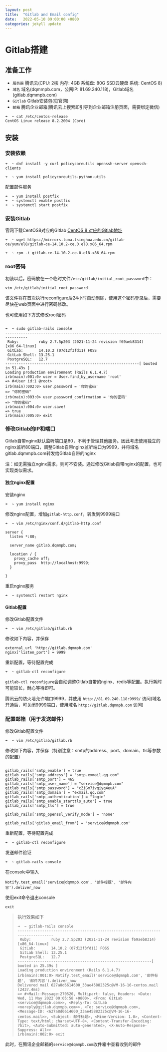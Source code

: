 ```yaml
---
layout: post
title:  "Gitlab and Email config"
date:   2022-05-10 09:00:00 +0800
categories: jekyll update
---
```


# Gitlab搭建

## 准备工作

- `服务器` 腾讯云(CPU: 2核 内存: 4GB 系统盘: 80G SSD云硬盘 系统: CentOS 8)
- `域名` 域名(dqmmpb.com，公网IP: 81.69.240.118)，Gitlab域名(gitlab.dqmmpb.com)
- `Gitlab` Gitlab安装包(见官网)
- `邮箱` 腾讯企业邮箱(腾讯云上搜索即引导到企业邮箱注册页面，需要绑定微信)

```shell script
➜  ~ cat /etc/centos-release
CentOS Linux release 8.2.2004 (Core)
```

## 安装

### 安装依赖

```shell script
➜  ~ dnf install -y curl policycoreutils openssh-server openssh-clients
```
```shell script
➜  ~ yum install policycoreutils-python-utils
```
配置邮件服务
```shell script
➜  ~ yum install postfix
➜  ~ systemctl enable postfix
➜  ~ systemctl start postfix
```

### 安装Gitlab

官网下载CentOS8对应的Gitlab
[CentOS 8 对应的Gitlab地址](https://mirrors.tuna.tsinghua.edu.cn/gitlab-ce/yum/el8/?C=M&O=D)

```shell script
➜  ~ wget https://mirrors.tuna.tsinghua.edu.cn/gitlab-ce/yum/el8/gitlab-ce-14.10.2-ce.0.el8.x86_64.rpm
```
```shell script
➜  ~ rpm -i gitlab-ce-14.10.2-ce.0.el8.x86_64.rpm
```



### root密码

初装以后，密码放在一个临时文件`/etc/gitlab/initial_root_password`中：
```shell script
vim /etc/gitlab/initial_root_password
```
该文件将在首次执行reconfigure后24小时自动删除，使用这个密码登录后，需要尽快在web页面中进行密码修改。

也可使用如下方式修改root密码
```shell script

➜  ~ sudo gitlab-rails console
--------------------------------------------------------------------------------
 Ruby:         ruby 2.7.5p203 (2021-11-24 revision f69aeb8314) [x86_64-linux]
 GitLab:       14.10.2 (07d12f3fd11) FOSS
 GitLab Shell: 13.25.1
 PostgreSQL:   12.7
------------------------------------------------------------[ booted in 51.43s ]
Loading production environment (Rails 6.1.4.7)
irb(main):001:0> user = User.find_by_username 'root'
=> #<User id:1 @root>
irb(main):002:0> user.password = '你的密码'
=> "你的密码"
irb(main):003:0> user.password_confirmation = '你的密码'
=> "你的密码"
irb(main):004:0> user.save!
=> true
irb(main):005:0> exit

```


### 修改Gitlab的IP和端口

Gitlab自带nginx默认监听端口是80，不利于管理其他服务。因此考虑使用独立的nginx监听80端口，调整Gitlab自带nginx监听端口为9999，并将域名gitlab.dqmmpb.com转发给Gitlab自带的nginx

注：如无需独立nginx需求，则可不安装。通过修改Gitlab自带nginx的配置，也可实现类似需求。

#### 独立nginx配置

安装nginx
```shell script
➜  ~ yum install nginx
```
修改nginx配置，增加`gitlab-http.conf`，转发到9999端口
```shell script
➜  ~ vim /etc/nginx/conf.d/gitlab-http.conf
```
```text
server {
  listen *:80;

  server_name gitlab.dqmmpb.com;

  location / {
    proxy_cache off;
    proxy_pass  http://localhost:9999;
  }

}
```
重启nginx服务
```shell script
➜  ~ systemctl restart nginx
```

#### Gitlab配置

修改Gitlab配置文件
```shell script
➜  ~ vim /etc/gitlab/gitlab.rb
```
修改如下内容，并保存
```text
external_url 'http://gitlab.dqmmpb.com'
nginx['listen_port'] = 9999
```
重新配置，等待配置完成
```shell script
➜  ~ gitlab-ctl reconfigure
```
`gitlab-ctl reconfigure`会自动调整Gitlab自带的nginx、redis等配置。执行耗时可能较长，耐心等待即可。

腾讯云的防火墙允许端口9999，并使用 `http://81.69.240.118:9999/` 访问(域名开通后，可关闭9999端口，使用域名 `http://gitlab.dqmmpb.com` 访问)


### 配置邮箱（用于发送邮件）

修改Gitlab配置文件
```shell script
➜  ~ vim /etc/gitlab/gitlab.rb
```
修改如下内容，并保存（特别注意：smtp的address、port、domain、tls等参数的配置）
```text

gitlab_rails['smtp_enable'] = true
gitlab_rails['smtp_address'] = "smtp.exmail.qq.com"
gitlab_rails['smtp_port'] = 465
gitlab_rails['smtp_user_name'] = "service@dqmmpb.com"
gitlab_rails['smtp_password'] = "cZiGm7ivqiyq4euA"
gitlab_rails['smtp_domain'] = "exmail.qq.com"
gitlab_rails['smtp_authentication'] = "login"
gitlab_rails['smtp_enable_starttls_auto'] = true
gitlab_rails['smtp_tls'] = true

gitlab_rails['smtp_openssl_verify_mode'] = 'none'

gitlab_rails['gitlab_email_from'] = 'service@dqmmpb.com'

```
重新配置，等待配置完成
```shell script
➜  ~ gitlab-ctl reconfigure
```
发送邮件验证
```shell script
➜  ~ gitlab-rails console
```
在console中输入
```text
Notify.test_email('service@dqmmpb.com', '邮件标题', '邮件内容').deliver_now
```
使用exit命令退出console
```text
exit
```
> 执行效果如下
>
> ```shell script
> ➜  ~ gitlab-rails console
> --------------------------------------------------------------------------------
>  Ruby:         ruby 2.7.5p203 (2021-11-24 revision f69aeb8314) [x86_64-linux]
>  GitLab:       14.10.2 (07d12f3fd11) FOSS
>  GitLab Shell: 13.25.1
>  PostgreSQL:   12.7
> ------------------------------------------------------------[ booted in 25.39s ]
> Loading production environment (Rails 6.1.4.7)
> irb(main):001:0> Notify.test_email('service@dqmmpb.com', '邮件标题', '邮件内容').deliver_now
> Delivered mail 627a8d6614600_33ae45882325c@VM-16-16-centos.mail (2437.4ms)
> => #<Mail::Message:270520, Multipart: false, Headers: <Date: Wed, 11 May 2022 00:05:58 +0800>, <From: GitLab <service@dqmmpb.com>>, <Reply-To: GitLab <noreply@gitlab.dqmmpb.com>>, <To: service@dqmmpb.com>, <Message-ID: <627a8d6614600_33ae45882325c@VM-16-16-centos.mail>>, <Subject: 邮件标题>, <Mime-Version: 1.0>, <Content-Type: text/html; charset=UTF-8>, <Content-Transfer-Encoding: 7bit>, <Auto-Submitted: auto-generated>, <X-Auto-Response-Suppress: All>>
> irb(main):002:0> exit
> 
> ```

此时，在腾讯企业邮箱的`service@dqmmpb.com`收件箱中查看收到的邮件

